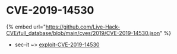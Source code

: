# CVE-2019-14530
{% embed url="https://github.com/Live-Hack-CVE/full_database/blob/main/cves/2019/CVE-2019-14530.json" %}

* sec-it ~> [exploit-CVE-2019-14530](https://www.alice-snow.ru/2019/database/cve-2019-14530/exploit-cve-2019-14530-sec-it)